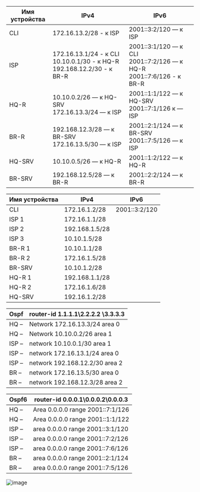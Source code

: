 

|Имя устройства | IPv4 | IPv6 |
|------------|------|------|
| CLI | 172\.16.13.2/28 - к ISP |  2001::3:2/120 — к ISP |
| ISP | 172\.16.13.1/24 - к CLI<br />10\.10.0.1/30 - к HQ-R<br />192\.168.12.2/30 - к BR-R | 2001::3:1/120 — к CLI<br />2001::7:2/126 — к HQ-R<br />2001::7:6/126 - к BR-R |
| HQ-R | 10\.10.0.2/26  — к HQ-SRV  <br />172\.16.13.3/24  — к ISP  | 2001::1:1/122 — к HQ-SRV<br />2001::7:1/126 к — ISP |
| BR-R | 192\.168.12.3/28 — к BR-SRV 172.16.13.5/30 — к ISP | 2001::2:1/124 — к BR-SRV 2001::7:5/126 — к ISP |
| HQ-SRV | 10\.10.0.5/26 — к HQ-R  | 2001::1:2/122 — к HQ-R |
| BR-SRV | 192\.168.12.5/28 — к BR-R  | 2001::2:2/124 — к BR-R |


|Имя устройства | IPv4 | IPv6 |
|------------|------|------|
| CLI | 172.16.1.2/28 | 2001::3:2/120
| ISP 1 | 172.16.1.1/28 | |
| ISP 2 | 192.168.1.5/28 | |
| ISP 3 | 10.10.1.5/28 | |
| BR-R 1 | 10.10.1.1/28 | |
| BR-R 2 | 172.16.1.5/28 | |
| BR-SRV | 10.10.1.2/28 | |
| HQ-R 1 | 192.168.1.1/28 | |
| HQ-R 2 | 172.16.1.6/28 | |
| HQ-SRV | 192.16.1.2/28 | |

Ospf |router-id 1.1.1.1\2.2.2.2 \3.3.3.3
|------------|------------|
| HQ – |Network 172.16.13.3/24 area 0  |
| HQ – |Network 10.10.0.2/26 area 1 |
| ISP – |network 10.10.0.1/30 area 1 | 
| ISP – |network 172.16.13.1/24 area 0 |
| ISP – |network 192.168.12.2/30 area 2 |
| BR – |network 172.16.13.5/30 area 0 |
| BR – | network 192.168.12.3/28 area 2 |

Ospf6 | router-id 0.0.0.1\0.0.0.2\0.0.0.3
|------------|------------|
HQ – | Area 0.0.0.0 range 2001::7:1/126
HQ – | Area 0.0.0.0 range 2001::1:1/122
ISP – |area 0.0.0.0 range 2001::3:1/120
ISP – |area 0.0.0.0 range 2001::7:2/126
ISP – |area 0.0.0.0 range 2001::7:6/126
BR – |area 0.0.0.0 range 2001::2:1/124
BR – |area 0.0.0.0 range 2001::7:5/126

![image](https://github.com/Revenant262626/demka/assets/159104311/4944041d-5e09-4317-bf78-1484152a5d44)

